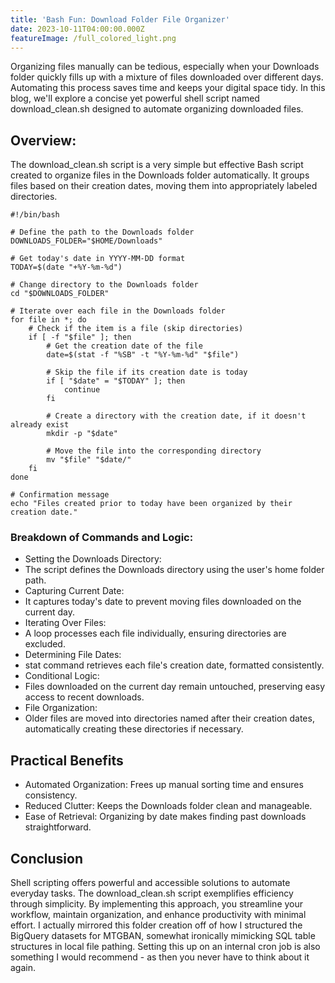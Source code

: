 ```yaml
---
title: 'Bash Fun: Download Folder File Organizer'
date: 2023-10-11T04:00:00.000Z
featureImage: /full_colored_light.png
---
```


Organizing files manually can be tedious, especially when your Downloads folder quickly fills up with a mixture of files downloaded over different days. Automating this process saves time and keeps your digital space tidy. In this blog, we'll explore a concise yet powerful shell script named download\_clean.sh designed to automate organizing downloaded files.

## Overview:

The download\_clean.sh script is a very simple but effective Bash script created to organize files in the Downloads folder automatically. It groups files based on their creation dates, moving them into appropriately labeled directories.

```shell
#!/bin/bash

# Define the path to the Downloads folder
DOWNLOADS_FOLDER="$HOME/Downloads"

# Get today's date in YYYY-MM-DD format
TODAY=$(date "+%Y-%m-%d")

# Change directory to the Downloads folder
cd "$DOWNLOADS_FOLDER"

# Iterate over each file in the Downloads folder
for file in *; do
    # Check if the item is a file (skip directories)
    if [ -f "$file" ]; then
        # Get the creation date of the file
        date=$(stat -f "%SB" -t "%Y-%m-%d" "$file")

        # Skip the file if its creation date is today
        if [ "$date" = "$TODAY" ]; then
            continue
        fi
        
        # Create a directory with the creation date, if it doesn't already exist
        mkdir -p "$date"
        
        # Move the file into the corresponding directory
        mv "$file" "$date/"
    fi
done

# Confirmation message
echo "Files created prior to today have been organized by their creation date."
```

### Breakdown of Commands and Logic:

* Setting the Downloads Directory:
* The script defines the Downloads directory using the user's home folder path.
* Capturing Current Date:
* It captures today's date to prevent moving files downloaded on the current day.
* Iterating Over Files:
* A loop processes each file individually, ensuring directories are excluded.
* Determining File Dates:
* stat command retrieves each file's creation date, formatted consistently.
* Conditional Logic:
* Files downloaded on the current day remain untouched, preserving easy access to recent downloads.
* File Organization:
* Older files are moved into directories named after their creation dates, automatically creating these directories if necessary.

## Practical Benefits

* Automated Organization: Frees up manual sorting time and ensures consistency.
* Reduced Clutter: Keeps the Downloads folder clean and manageable.
* Ease of Retrieval: Organizing by date makes finding past downloads straightforward.

## Conclusion

Shell scripting offers powerful and accessible solutions to automate everyday tasks. The download\_clean.sh script exemplifies efficiency through simplicity. By implementing this approach, you streamline your workflow, maintain organization, and enhance productivity with minimal effort. I actually mirrored this folder creation off of how I structured the BigQuery datasets for MTGBAN, somewhat ironically mimicking SQL table structures in local file pathing. Setting this up on an internal cron job is also something I would recommend - as then you never have to think about it again.
